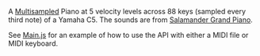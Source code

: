 A [Multisampled](https://en.wikipedia.org/wiki/Sample-based_synthesis#Multisampling) Piano at 5 velocity levels across 88 keys (sampled every third note) of a Yamaha C5. The sounds are from [Salamander Grand Piano](https://archive.org/details/SalamanderGrandPianoV3). 

See [Main.js](https://github.com/tambien/Piano/blob/master/src/Main.js) for an example of how to use the API with either a MIDI file or MIDI keyboard. 
